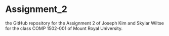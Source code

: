 # Assignment_2
the GitHub repository for the Assignment 2 of Joseph Kim and Skylar Wiltse for the class COMP 1502-001 of Mount Royal University.
